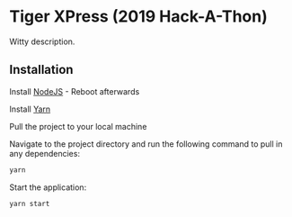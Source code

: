 # Tiger XPress (2019 Hack-A-Thon)
Witty description.

## Installation

Install [NodeJS](https://nodejs.org/en/download/) - Reboot afterwards

Install [Yarn](https://yarnpkg.com/lang/en/docs/install/#windows-stable)

Pull the project to your local machine

Navigate to the project directory and run the following command to pull in any dependencies:
```bash
yarn
```
Start the application:
```bash
yarn start
```
